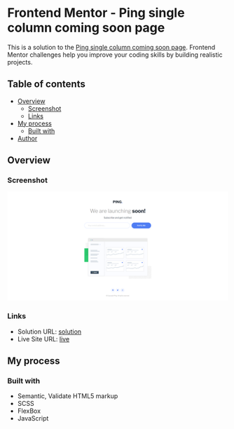 # Frontend Mentor - Ping single column coming soon page

This is a solution to the [Ping single column coming soon page](https://www.frontendmentor.io/challenges/ping-single-column-coming-soon-page-5cadd051fec04111f7b848da). Frontend Mentor challenges help you improve your coding skills by building realistic projects.

## Table of contents

- [Overview](#overview)
  - [Screenshot](#screenshot)
  - [Links](#links)
- [My process](#my-process)
  - [Built with](#built-with)
- [Author](#author)

## Overview

### Screenshot

![](./screenshot.png)

### Links

- Solution URL: [solution](https://www.frontendmentor.io/challenges/testimonials-grid-section-Nnw6J7Un7/hub)
- Live Site URL: [live](https://lackevil.github.io/Testimonials-grid-section/)

## My process

### Built with

- Semantic, Validate HTML5 markup
- SCSS
- FlexBox
- JavaScript
